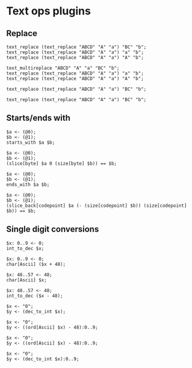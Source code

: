 # Text ops plugins

## Replace

```polygolf
text_replace (text_replace "ABCD" "A" "a") "BC" "b";
text_replace (text_replace "ABCD" "A" "a") "a" "b";
text_replace (text_replace "ABCD" "A" "a") "A" "b";
```

```polygolf textOps.useMultireplace(false)
text_multireplace "ABCD" "A" "a" "BC" "b";
text_replace (text_replace "ABCD" "A" "a") "a" "b";
text_replace (text_replace "ABCD" "A" "a") "A" "b";
```

```polygolf
text_replace (text_replace "ABCD" "A" "a") "BC" "b";
```

```polygolf textOps.useMultireplace(true)
text_replace (text_replace "ABCD" "A" "a") "BC" "b";
```

## Starts/ends with

```polygolf
$a <- (@0);
$b <- (@1);
starts_with $a $b;
```

```polygolf textOps.startsWithEndsWithToSliceEquality("byte")
$a <- (@0);
$b <- (@1);
(slice[byte] $a 0 (size[byte] $b)) == $b;
```

```polygolf
$a <- (@0);
$b <- (@1);
ends_with $a $b;
```

```polygolf textOps.startsWithEndsWithToSliceEquality("codepoint")
$a <- (@0);
$b <- (@1);
(slice_back[codepoint] $a (- (size[codepoint] $b)) (size[codepoint] $b)) == $b;
```

## Single digit conversions

```polygolf
$x: 0..9 <- 0;
int_to_dec $x;
```

```polygolf textOps.intToDecToChr
$x: 0..9 <- 0;
char[Ascii] ($x + 48);
```

```polygolf
$x: 48..57 <- 48;
char[Ascii] $x;
```

```polygolf textOps.chrToIntToDec
$x: 48..57 <- 48;
int_to_dec ($x - 48);
```

```polygolf
$x <- "0";
$y <- (dec_to_int $x);
```

```polygolf textOps.decToIntToOrd
$x <- "0";
$y <- ((ord[Ascii] $x) - 48):0..9;
```

```polygolf
$x <- "0";
$y <- ((ord[Ascii] $x) - 48):0..9;
```

```polygolf textOps.ordToDecToInt
$x <- "0";
$y <- (dec_to_int $x):0..9;
```
